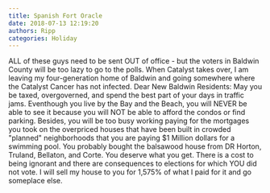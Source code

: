 ```yaml
---
title: Spanish Fort Oracle
date: 2018-07-13 12:19:20
authors: Ripp
categories: Holiday
---
```


 ALL of these guys need to be sent OUT of office - but the voters in Baldwin County will be too lazy to go to the polls.  When Catalyst takes over, I am leaving my four-generation home of Baldwin and going somewhere where the Catalyst Cancer has not infected.
Dear New Baldwin Residents:  May you be taxed, overgoverned, and spend the best part of your days in traffic jams.  Eventhough you live by the Bay and the Beach, you will NEVER be able to see it because you will NOT be able to afford the condos or find parking.
Besides, you will be too busy working paying for the mortgages you took on the overpriced houses that have been built in crowded "planned" neighborhoods that you are paying $1 Million dollars for a swimming pool.  You probably bought the balsawood house from DR Horton, Truland, Bellaton, and Corte.  You deserve what you get.  There is a cost to being ignorant and there are consequences to elections for which YOU did not vote.
I will sell my house to you for 1,575% of what I paid for it and go someplace else.